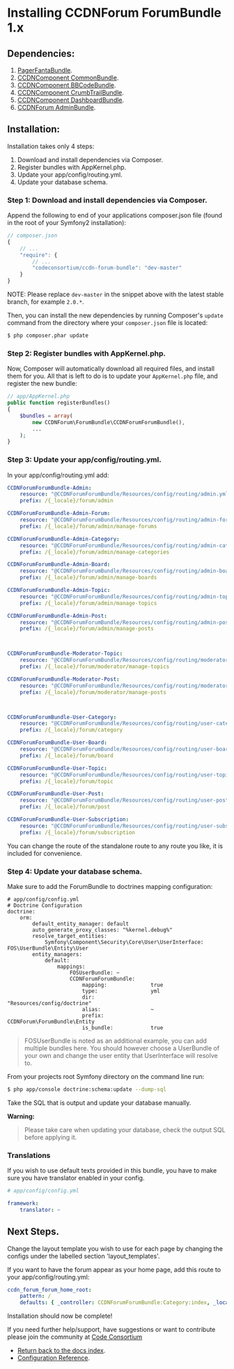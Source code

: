 Installing CCDNForum ForumBundle 1.x
====================================


## Dependencies:

1. [PagerFantaBundle](http://github.com/whiteoctober/WhiteOctoberPagerfantaBundle).
2. [CCDNComponent CommonBundle](http://github.com/codeconsortium/CCDNComponentCommonBundle).
3. [CCDNComponent BBCodeBundle](http://github.com/codeconsortium/CCDNComponentBBCodeBundle).
4. [CCDNComponent CrumbTrailBundle](http://github.com/codeconsortium/CCDNComponentCrumbTrailBundle).
5. [CCDNComponent DashboardBundle](http://github.com/codeconsortium/CCDNComponentDashboardBundle).
6. [CCDNForum AdminBundle](http://github.com/codeconsortium/CCDNForumAdminBundle).

## Installation:

Installation takes only 4 steps:

1. Download and install dependencies via Composer.
2. Register bundles with AppKernel.php.
3. Update your app/config/routing.yml.
4. Update your database schema.

### Step 1: Download and install dependencies via Composer.

Append the following to end of your applications composer.json file (found in the root of your Symfony2 installation):

``` js
// composer.json
{
    // ...
    "require": {
        // ...
        "codeconsortium/ccdn-forum-bundle": "dev-master"
    }
}
```

NOTE: Please replace ``dev-master`` in the snippet above with the latest stable branch, for example ``2.0.*``.

Then, you can install the new dependencies by running Composer's ``update``
command from the directory where your ``composer.json`` file is located:

``` bash
$ php composer.phar update
```

### Step 2: Register bundles with AppKernel.php.

Now, Composer will automatically download all required files, and install them
for you. All that is left to do is to update your ``AppKernel.php`` file, and
register the new bundle:

``` php
// app/AppKernel.php
public function registerBundles()
{
    $bundles = array(
		new CCDNForum\ForumBundle\CCDNForumForumBundle(),
		...
	);
}
```

### Step 3: Update your app/config/routing.yml.

In your app/config/routing.yml add:

``` yml
CCDNForumForumBundle-Admin:
    resource: "@CCDNForumForumBundle/Resources/config/routing/admin.yml"
    prefix: /{_locale}/forum/admin

CCDNForumForumBundle-Admin-Forum:
    resource: "@CCDNForumForumBundle/Resources/config/routing/admin-forum.yml"
    prefix: /{_locale}/forum/admin/manage-forums

CCDNForumForumBundle-Admin-Category:
    resource: "@CCDNForumForumBundle/Resources/config/routing/admin-category.yml"
    prefix: /{_locale}/forum/admin/manage-categories

CCDNForumForumBundle-Admin-Board:
    resource: "@CCDNForumForumBundle/Resources/config/routing/admin-board.yml"
    prefix: /{_locale}/forum/admin/manage-boards

CCDNForumForumBundle-Admin-Topic:
    resource: "@CCDNForumForumBundle/Resources/config/routing/admin-topic.yml"
    prefix: /{_locale}/forum/admin/manage-topics

CCDNForumForumBundle-Admin-Post:
    resource: "@CCDNForumForumBundle/Resources/config/routing/admin-post.yml"
    prefix: /{_locale}/forum/admin/manage-posts



CCDNForumForumBundle-Moderator-Topic:
    resource: "@CCDNForumForumBundle/Resources/config/routing/moderator-topic.yml"
    prefix: /{_locale}/forum/moderator/manage-topics

CCDNForumForumBundle-Moderator-Post:
    resource: "@CCDNForumForumBundle/Resources/config/routing/moderator-post.yml"
    prefix: /{_locale}/forum/moderator/manage-posts



CCDNForumForumBundle-User-Category:
    resource: "@CCDNForumForumBundle/Resources/config/routing/user-category.yml"
    prefix: /{_locale}/forum/category

CCDNForumForumBundle-User-Board:
    resource: "@CCDNForumForumBundle/Resources/config/routing/user-board.yml"
    prefix: /{_locale}/forum/board

CCDNForumForumBundle-User-Topic:
    resource: "@CCDNForumForumBundle/Resources/config/routing/user-topic.yml"
    prefix: /{_locale}/forum/topic

CCDNForumForumBundle-User-Post:
    resource: "@CCDNForumForumBundle/Resources/config/routing/user-post.yml"
    prefix: /{_locale}/forum/post

CCDNForumForumBundle-User-Subscription:
    resource: "@CCDNForumForumBundle/Resources/config/routing/user-subscription.yml"
    prefix: /{_locale}/forum/subscription

```

You can change the route of the standalone route to any route you like, it is included for convenience.

### Step 4: Update your database schema.

Make sure to add the ForumBundle to doctrines mapping configuration:

```
# app/config/config.yml
# Doctrine Configuration
doctrine:
    orm:
        default_entity_manager: default
        auto_generate_proxy_classes: "%kernel.debug%"
        resolve_target_entities:
            Symfony\Component\Security\Core\User\UserInterface: FOS\UserBundle\Entity\User
        entity_managers:
            default:
                mappings:
                    FOSUserBundle: ~
                    CCDNForumForumBundle:
                        mapping:              true
                        type:                 yml
                        dir:                  "Resources/config/doctrine"
                        alias:                ~
                        prefix:               CCDNForum\ForumBundle\Entity
                        is_bundle:            true
```

> FOSUserBundle is noted as an additional example, you can add multiple bundles here. You should however choose a UserBundle of your own and change the user entity that UserInterface will resolve to.

From your projects root Symfony directory on the command line run:

``` bash
$ php app/console doctrine:schema:update --dump-sql
```

Take the SQL that is output and update your database manually.

**Warning:**

> Please take care when updating your database, check the output SQL before applying it.

### Translations

If you wish to use default texts provided in this bundle, you have to make sure you have translator enabled in your config.

``` yaml
# app/config/config.yml

framework:
    translator: ~
```

## Next Steps.

Change the layout template you wish to use for each page by changing the configs under the labelled section 'layout_templates'.

If you want to have the forum appear as your home page, add this route to your app/config/routing.yml:

``` yaml
ccdn_forum_forum_home_root:
    pattern: /
    defaults: { _controller: CCDNForumForumBundle:Category:index, _locale: en }
```

Installation should now be complete!

If you need further help/support, have suggestions or want to contribute please join the community at [Code Consortium](http://www.codeconsortium.com)

- [Return back to the docs index](index.md).
- [Configuration Reference](configuration_reference.md).

